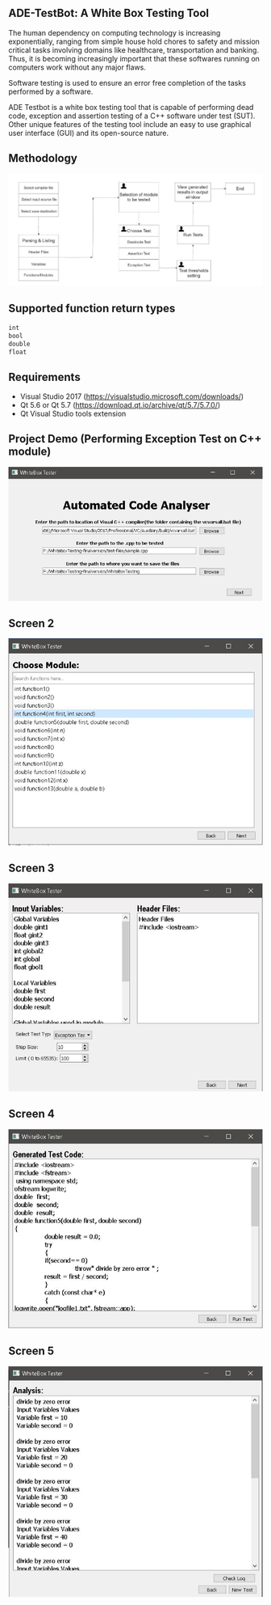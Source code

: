 ## ADE-TestBot: A White Box Testing Tool

The human dependency on computing technology is increasing exponentially, ranging
from simple house hold chores to safety and mission critical tasks involving domains
like healthcare, transportation and banking. Thus, it is becoming increasingly important
that these softwares running on computers work without any major flaws.

Software testing is used to ensure an error free completion of the tasks performed by a software.

ADE Testbot is a white box testing tool that is capable of performing dead code, exception and assertion testing of a C++ software under
test (SUT). Other unique features of the testing tool include an easy to use graphical user interface (GUI) and its open-source nature.

## Methodology
![Methodology](README-assets/snap-100.png)
## Supported function return types
```
int
bool
double
float
```
## Requirements
- Visual Studio 2017 (https://visualstudio.microsoft.com/downloads/)  
- Qt 5.6 or Qt 5.7 (https://download.qt.io/archive/qt/5.7/5.7.0/)
- Qt Visual Studio tools extension 
## Project Demo (Performing Exception Test on C++ module)
![xx](README-assets/snap-1.png)
## Screen 2
![xx](README-assets/snap-2.png)
## Screen 3
![xx](README-assets/snap-3.png)
## Screen 4
![xx](README-assets/snap-4.png)
## Screen 5
![xx](README-assets/snap-5.png)


